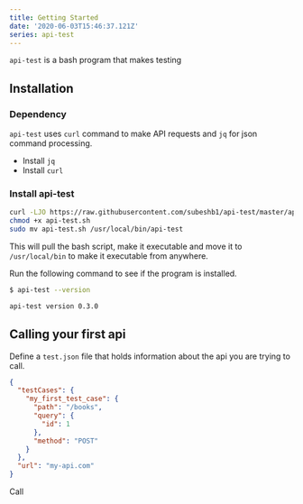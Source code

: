 ```yaml
---
title: Getting Started
date: '2020-06-03T15:46:37.121Z'
series: api-test
---
```


`api-test` is a bash program that makes testing

## Installation

### Dependency

`api-test` uses `curl` command to make API requests and `jq` for json command processing.

- Install `jq`
- Install `curl`

### Install api-test

```sh
curl -LJO https://raw.githubusercontent.com/subeshb1/api-test/master/api-test.sh
chmod +x api-test.sh
sudo mv api-test.sh /usr/local/bin/api-test
```

This will pull the bash script, make it executable and move it to `/usr/local/bin` to make it executable from anywhere.

Run the following command to see if the program is installed.

```sh
$ api-test --version

api-test version 0.3.0
```

## Calling your first api

Define a `test.json` file that holds information about the api you are trying to call.

```json
{
  "testCases": {
    "my_first_test_case": {
      "path": "/books",
      "query": {
        "id": 1
      },
      "method": "POST"
    }
  },
  "url": "my-api.com"
}
```

Call
